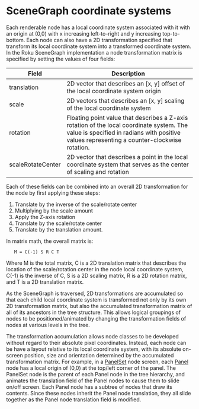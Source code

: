 SceneGraph coordinate systems
=============================

Each renderable node has a local coordinate system associated with it with an origin at (0,0) with x increasing left-to-right and y increasing top-to-bottom. Each node can also have a 2D transformation specified that transform its local coordinate system into a transformed coordinate system. In the Roku SceneGraph implementation a node transformation matrix is specified by setting the values of four fields:

| Field | Description |
| --- | --- |
| translation | 2D vector that describes an \[x, y\] offset of the local coordinate system origin |
| scale | 2D vectors that describes an \[x, y\] scaling of the local coordinate system |
| rotation | Floating point value that describes a Z-axis rotation of the local coordinate system. The value is specified in radians with positive values representing a counter-clockwise rotation. |
| scaleRotateCenter | 2D vector that describes a point in the local coordinate system that serves as the center of scaling and rotation |

Each of these fields can be combined into an overall 2D transformation for the node by first applying these steps:

1.  Translate by the inverse of the scale/rotate center
2.  Multiplying by the scale amount
3.  Apply the Z-axis rotation
4.  Translate by the scale/rotate center
5.  Translate by the translation amount.

In matrix math, the overall matrix is:

       M = C(-1) S R C T
    

Where M is the total matrix, C is a 2D translation matrix that describes the location of the scale/rotation center in the node local coordinate system, C(-1) is the inverse of C, S is a 2D scaling matrix, R is a 2D rotation matrix, and T is a 2D translation matrix.

As the SceneGraph is traversed, 2D transformations are accumulated so that each child local coordinate system is transformed not only by its own 2D transformation matrix, but also the accumulated transformation matrix of all of its ancestors in the tree structure. This allows logical groupings of nodes to be positioned/animated by changing the transformation fields of nodes at various levels in the tree.

The transformation accumulation allows node classes to be developed without regard to their absolute pixel coordinates. Instead, each node can be have a layout relative to its local coordinate system, with its absolute on-screen position, size and orientation determined by the accumulated transformation matrix. For example, in a [PanelSet](/docs/references/scenegraph/sliding-panels-nodes/panelset.md) node screen, each [Panel](/docs/references/scenegraph/sliding-panels-nodes/panel.md) node has a local origin of (0,0) at the top/left corner of the panel. The PanelSet node is the parent of each Panel node in the tree hierarchy, and animates the translation field of the Panel nodes to cause them to slide on/off screen. Each Panel node has a subtree of nodes that draw its contents. Since these nodes inherit the Panel node translation, they all slide together as the Panel node translation field is modified.